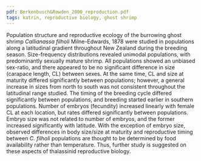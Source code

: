 ```yaml
---
pdf: Berkenbusch&Rowden_2000_reproduction.pdf
tags: katrin, reproductive biology, ghost shrimp
---
```

Population structure and reproductive ecology of the burrowing ghost shrimp *Callianassa filholi* Milne-Edwards, 1878 were studied in populations along a latitudinal gradient throughout New Zealand during the breeding season. Size-frequency distributions revealed unimodal populations, with predominantly sexually mature shrimp. All populations showed an unbiased sex-ratio, and there appeared to be no significant difference in size (carapace length, CL) between sexes. At the same time, CL and size at maturity differed significantly between populations; however, a general increase in sizes from north to south was not consistent throughout the latitudinal range studied. The timing of the breeding cycle differed significantly between populations, and breeding started earlier in southern populations. Number of embryos (fecundity) increased linearly with female CL at each location, but rates differed significantly between populations. Embryo size was not related to number of embryos, and the former increased significantly with latitude. With the exception of embryo size, observed differences in body size/size at maturity and reproductive timing between *C. filholi* populations are thought to be determined by food availability rather than temperature. Thus, further study is suggested on these aspects of thalassinid reproductive biology.

